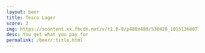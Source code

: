 ```yaml
---
layout: beer
title: Tesco Lager
score: 2
img: https://scontent.xx.fbcdn.net/v/t1.0-0/p480x480/530426_10151368077248745_1651993820_n.jpg?oh=24d893f4dff7e12196df271eb920209a&oe=588FC2A0
desc: You get what you pay for
permalink: /beer/:title.html
---
```

